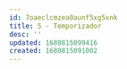 ```yaml
---
id: 7oaeclcmzea0aunf5xg5xnk
title: 5 - Temporizador
desc: ''
updated: 1680815099416
created: 1680815091002
---
```



